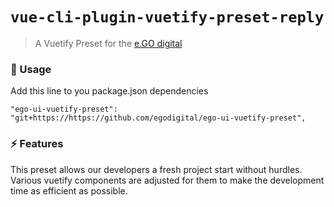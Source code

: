 # `vue-cli-plugin-vuetify-preset-reply`

> A Vuetify Preset for the [e.GO digital](https://e-go-digital.com/)

### 🚀 Usage

Add this line to you package.json dependencies
```
"ego-ui-vuetify-preset": "git+https://https://github.com/egodigital/ego-ui-vuetify-preset",
```

### ⚡ Features
This preset allows our developers a fresh project start without hurdles. Various vuetify components are adjusted for them to make the development time as efficient as possible.
